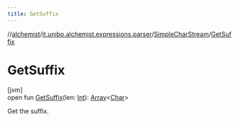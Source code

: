 ```yaml
---
title: GetSuffix
---
```

//[alchemist](../../../index.html)/[it.unibo.alchemist.expressions.parser](../index.html)/[SimpleCharStream](index.html)/[GetSuffix](-get-suffix.html)



# GetSuffix



[jvm]\
open fun [GetSuffix](-get-suffix.html)(len: [Int](https://kotlinlang.org/api/latest/jvm/stdlib/kotlin/-int/index.html)): [Array](https://kotlinlang.org/api/latest/jvm/stdlib/kotlin/-array/index.html)<[Char](https://kotlinlang.org/api/latest/jvm/stdlib/kotlin/-char/index.html)>



Get the suffix.




